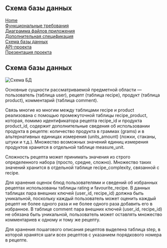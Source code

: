 ## Схема базы данных

[Home](../index.md)    
[Функциональные требования](functional_requirements.md)  
[Диаграмма файлов приложения](files_diagram.md)  
[Дополнительная спецификация](additional_specification.md)   
[Схема базы данных](database_schema.md)  
[API-проекта](project_api.md)  
[Презентация проекта](project_presentation.md)

## Схема базы данных

![Схема БД](https://github.com/fpmi-hci-2023/project13a-dishcraft/assets/78850433/6fff08fa-c277-4bb8-9d76-25f1afa70481)

Основные сущности рассматриваемой предметной области — пользователь (таблица user), рецепт (таблица recipe), продукт (таблица product), комментарий (таблица comment).

Связь многие ко многим между таблицами recipe и product реализована с помощью промежуточной таблицы recipe_product, которая, помимо идентификатора рецепта recipe_id и продукта product_id, содержит дополнительные сведения об использовании продукта в рецепте: количество продукта в граммах (grams) и в альтернативных единицах измерения (units_amount) (ложки, стаканы, штуки и т.д.). Множество возможных значений единиц измерения продуктов хранится в отдельной таблице measure_unit.

Сложность рецепта может принимать значения из строго определенного набора (просто, средне, сложно). Множество таких значений хранится в отдельной таблице recipe_complexity, связанной с recipe.

Для хранения оценок блюд пользователями и сведений об избранных рецептах использованы таблицы rating и favourite_recipe. В данных таблицах пара внешних ключей (user_id, recipe_id) должна быть уникальной, поскольку каждый пользователь может оценить каждый рецепт не более одного раза и не более одного раза добавить его в избранное. В таблице comment пара внешних ключей (user_id, recipe_id) не обязана быть уникальной, пользователь может оставлять множество комментариев к одному и тому же рецепту.

Для хранения пошагового описания рецептов выделена таблица step, в которой хранятся шаги всех рецептов с указанием порядкового номера в рецепте.
